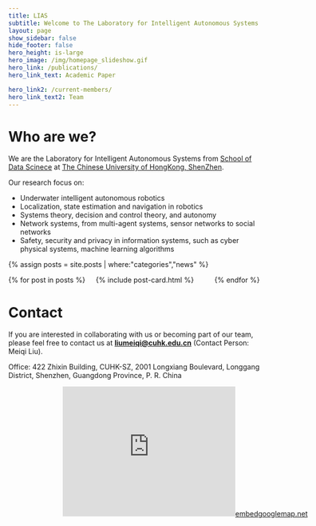 ```yaml
---
title: LIAS
subtitle: Welcome to The Laboratory for Intelligent Autonomous Systems!
layout: page
show_sidebar: false
hide_footer: false
hero_height: is-large
hero_image: /img/homepage_slideshow.gif
hero_link: /publications/
hero_link_text: Academic Paper

hero_link2: /current-members/
hero_link_text2: Team
---
```


# Who are we?
We are the Laboratory for Intelligent Autonomous Systems from [School of Data Scinece](https://sds.cuhk.edu.cn/) at [The Chinese University of HongKong, ShenZhen](https://www.cuhk.edu.cn/).

Our research focus on:

* Underwater intelligent autonomous robotics
* Localization, state estimation and navigation in robotics
* Systems theory, decision and control theory, and autonomy
* Network systems, from multi-agent systems, sensor networks to social networks
* Safety, security and privacy in information systems, such as cyber physical systems, machine learning algorithms



{% assign posts = site.posts | where:"categories","news" %}
<div class="columns is-multiline">
    {% for post in posts %}
    <div class="column is-4-desktop is-6-tablet">
        {% include post-card.html %}
    </div>
    {% endfor %}
</div>

# Contact

If you are interested in collaborating with us or becoming part of our team, please feel free to contact us at **liumeiqi@cuhk.edu.cn** (Contact Person: Meiqi Liu).

Office: 422 Zhixin Building, CUHK-SZ, 2001 Longxiang Boulevard, Longgang District, Shenzhen, Guangdong Province, P. R. China

<div class="mapouter"><div class="gmap_canvas"><iframe width="346" height="260" id="gmap_canvas" src="https://www.google.com/maps/embed?pb=!1m18!1m12!1m3!1d3788.9185246720867!2d114.2090291175644!3d22.688976036600966!2m3!1f0!2f0!3f0!3m2!1i1024!2i768!4f13.1!3m3!1m2!1s0x3404769e8e03db83%3A0x72bee586ac015803!2z6aaZ5riv5Lit5paH5aSn5a2m77yI5rex5Zyz77yJ!5e0!3m2!1szh-CN!2shk!4v1761362496577!5m2!1szh-CN!2shk" width="600" height="450" style="border:0;" allowfullscreen="" loading="lazy" referrerpolicy="no-referrer-when-downgrade"></iframe><a href="https://www.embedgooglemap.net">embedgooglemap.net</a></div><style>.mapouter{position:relative;text-align:right;height:400px;width:600px;}.gmap_canvas {overflow:hidden;background:none!important;height:400px;width:600px;}</style></div>
